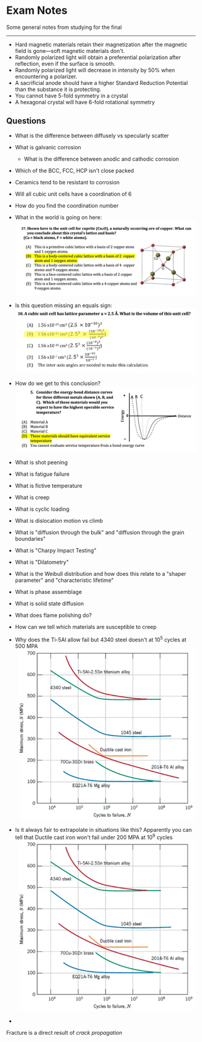 # Exam Notes

Some general notes from studying for the final

---

- Hard magnetic materials retain their magnetization after the magnetic field is gone—soft magnetic materials don't.
- Randomly polarized light will obtain a preferential polarization after reflection, even if the surface is smooth.
- Randomly polarized light will decrease in intensity by 50% when encountering a polarizer.
- A sacrificial anode should have a higher Standard Reduction Potential than the substance it is protecting.
- You cannot have 5-fold symmetry in a crystal
- A hexagonal crystal will have 6-fold rotational symmetry


## Questions

- What is the difference between diffusely vs specularly scatter
- What is galvanic corrosion
	- What is the difference between anodic and cathodic corrosion 
- Which of the BCC, FCC, HCP isn't close packed
- Ceramics tend to be resistant to corrosion 
- Will all cubic unit cells have a coordination of 6
- How do you find the coordination number
- What in the world is going on here:
	![](../../media/Pasted%20image%2020241202200934.webp)

- Is this question missing an equals sign:
	![](../../media/Pasted%20image%2020241202201403.webp)

- How do we get to this conclusion?
	  ![](../../media/Pasted%20image%2020241202202302.webp)
- What is shot peening
- What is fatigue failure
- What is fictive temperature
- What is creep
- What is cyclic loading
- What is dislocation motion vs climb
- What is "diffusion through the bulk" and "diffusion through the grain boundaries"
- What is "Charpy Impact Testing"
- What is "Dilatometry"
- What is the Weibull distribution and how does this relate to a "shaper parameter" and "characteristic lifetime"
- What is phase assemblage
- What is solid state diffusion
- What does flame polishing do?
- How can we tell which materials are susceptible to creep
- Why does the Ti-5Al allow fail but 4340 steel doesn't at $10^5$ cycles at 500 MPA
	![|310](../../media/Pasted%20image%2020241203183523.webp)
- Is it always fair to extrapolate in situations like this? Apparently you can tell that Ductile cast iron won't fail under 200 MPA at $10^9$ cycles
	![|363](../../media/Pasted%20image%2020241203183704.webp)
- 


Fracture is a direct result of *crack propagation*